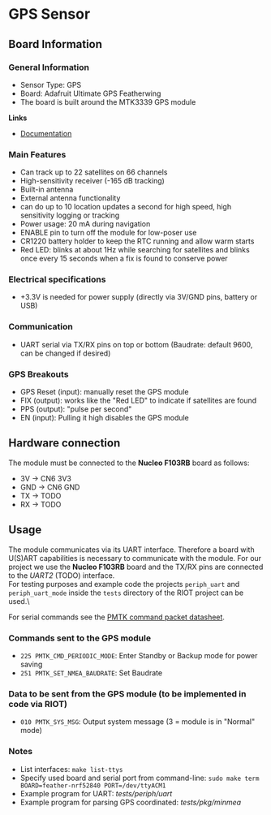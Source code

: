 # GPS Sensor

## Board Information

### General Information

- Sensor Type: GPS
- Board: Adafruit Ultimate GPS Featherwing
- The board is built around the MTK3339 GPS module

**Links**

- [Documentation](https://learn.adafruit.com/adafruit-ultimate-gps-featherwing)

### Main Features

- Can track up to 22 satellites on 66 channels
- High-sensitivity receiver (-165 dB tracking)
- Built-in antenna
- External antenna functionality
- can do up to 10 location updates a second for high speed, high sensitivity logging or tracking
- Power usage: 20 mA during navigation
- ENABLE pin to turn off the module for low-poser use
- CR1220 battery holder to keep the RTC running and allow warm starts
- Red LED: blinks at about 1Hz while searching for satellites and blinks once every 15 seconds when a fix is found to conserve power

### Electrical specifications

- +3.3V is needed for power supply (directly via 3V/GND pins, battery or USB)

### Communication

- UART serial via TX/RX pins on top or bottom (Baudrate: default 9600, can be changed if desired)

### GPS Breakouts

- GPS Reset (input): manually reset the GPS module
- FIX (output): works like the "Red LED" to indicate if satellites are found
- PPS (output): "pulse per second"
- EN (input): Pulling it high disables the GPS module

## Hardware connection
The module must be connected to the **Nucleo F103RB** board as follows:
- 3V -> CN6 3V3
- GND -> CN6 GND
- TX -> TODO
- RX -> TODO

## Usage
The module communicates via its UART interface. Therefore a board with U(S)ART capabilities is necessary to communicate with the module. For our project we use the **Nucleo F103RB** board and the TX/RX pins are connected to the *UART2* (TODO) interface.\
For testing purposes and example code the projects `periph_uart` and `periph_uart_mode` inside the `tests` directory of the RIOT project can be used.\

For serial commands see the [PMTK command packet datasheet](https://cdn-shop.adafruit.com/datasheets/PMTK%20command%20packet-Complete-C39-A01.pdf).

### Commands sent to the GPS module
- `225 PMTK_CMD_PERIODIC_MODE`: Enter Standby or Backup mode for power saving
- `251 PMTK_SET_NMEA_BAUDRATE`: Set Baudrate

### Data to be sent from the GPS module (to be implemented in code via RIOT)
- `010 PMTK_SYS_MSG`: Output system message (3 = module is in "Normal" mode)


### Notes

- List interfaces: `make list-ttys`
- Specify used board and serial port from command-line: `sudo make term BOARD=feather-nrf52840 PORT=/dev/ttyACM1`
- Example program for UART: *tests/periph/uart*
- Example program for parsing GPS coordinated: *tests/pkg/minmea*
